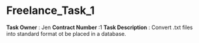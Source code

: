 # Freelance_Task_1

**Task Owner** : Jen
**Contract Number**  :1 
**Task Description**  : Convert .txt files into standard format ot be placed in a database.

